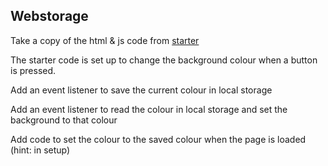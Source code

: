 ## Webstorage  

Take a copy of the html & js code from [starter](starter/)

The starter code is set up to change the background colour when a button is pressed.

Add an event listener to save the current colour in local storage

Add an event listener to read the colour in local storage and set the background to that colour

Add code to set the colour to the saved colour when the page is loaded (hint: in setup)
